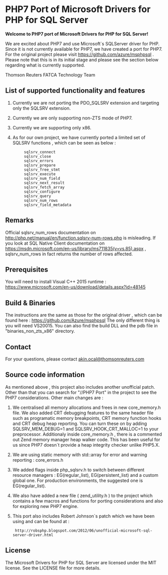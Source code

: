 # PHP7 Port of Microsoft Drivers for PHP for SQL Server

**Welcome to PHP7 port of Microsoft Drivers for PHP for SQL Server!**

We are excited about PHP7 and use Microsoft`s SQLServer driver for PHP. Since it is not currently available for PHP7, 
we have created a port for PHP7. For the original project please visit https://github.com/azure/msphpsql .
Please note that this is in its initial stage and please see the section below regarding what is currently supported.

Thomson Reuters FATCA Technology Team

## List of supported functionality and features

1. Currently we are not porting the PDO_SQLSRV extension and targeting only the SQLSRV extension.

2. Currently we are only supporting non-ZTS mode of PHP7.

3. Currently we are supporting only x86.

4. As for our own project, we have currently ported a limited set of SQLSRV functions , which can be seen as below : 
				
			sqlsrv_connect
			sqlsrv_close
			sqlsrv_errors
			sqlsrv_prepare
			sqlsrv_free_stmt
			sqlsrv_execute
			sqlsrv_num_field
			sqlsrv_next_result
			sqlsrv_fetch_array
			sqlsrv_configure
			sqlsrv_query
			sqlsrv_num_rows
			sqlsrv_field_metadata
      
## Remarks

Official sqlsrv_num_rows documentation on http://php.net/manual/en/function.sqlsrv-num-rows.php is misleading.
If you look at SQL Native Client documentation on https://msdn.microsoft.com/en-us/library/ms711835(v=vs.85).aspx 
, sqlsrv_num_rows in fact returns the number of rows affected.

## Prerequisites 

You will need to install Visual C++ 2015 runtime :
https://www.microsoft.com/en-us/download/details.aspx?id=48145

## Build & Binaries

The instructions are the same as those for the original driver , which can be found here :
https://github.com/Azure/msphpsql
The only different thing is you will need VS20015. You can also find the build DLL and the pdb file
in "binaries_non_zts_x86" directory.

## Contact
For your questions, please contact akin.ocal@thomsonreuters.com

## Source code information

As mentioned above , this project also includes another unofficial patch. Other than that you can search for "//PHP7 Port" in the project to see the PHP7 considerations.
Other main changes are :

1. We centralised all memory allocations and frees in new core_memory.h file. We also added CRT debugging features to the same header file such as programatic
   memory breakpoints, CRT memory function hooks and CRT debug heap reporting. You can turn these on by adding SQLSRV_MEM_DEBUG=1 and SQLSRV_HOOK_CRT_MALLOC=1 to your preprocessor.
   Additionaly inside core_memory.h , there is a commented out Zend memory manager heap walker code. This has been useful for us since PHP7 doesn`t provide a heap integrity
   checker unlike PHP5.X.

2. We are using static memory with std::array for error and warning reporting : core_errors.h 

3. We added flags inside php_sqlsrv.h to switch between different resource managers : EG(regular_list), EG(persistent_list) and a custom global one. For production environments, the suggested one is EG(regular_list).

4. We also have added a new file ( zend_utility.h ) to the project which contains a few macros and functions for porting considerations and also for exploring new PHP7 engine.

5. This port also includes Robert Johnson`s patch which we have been using and can be found at :
	
		http://robsphp.blogspot.com/2012/06/unofficial-microsoft-sql-server-driver.html

## License

The Microsoft Drivers for PHP for SQL Server are licensed under the MIT license.  See the LICENSE file for more details.
